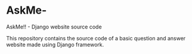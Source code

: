 # AskMe-
AskMe!! - Django website source code

This repository contains the source code of a basic question and answer website made using Django framework.
